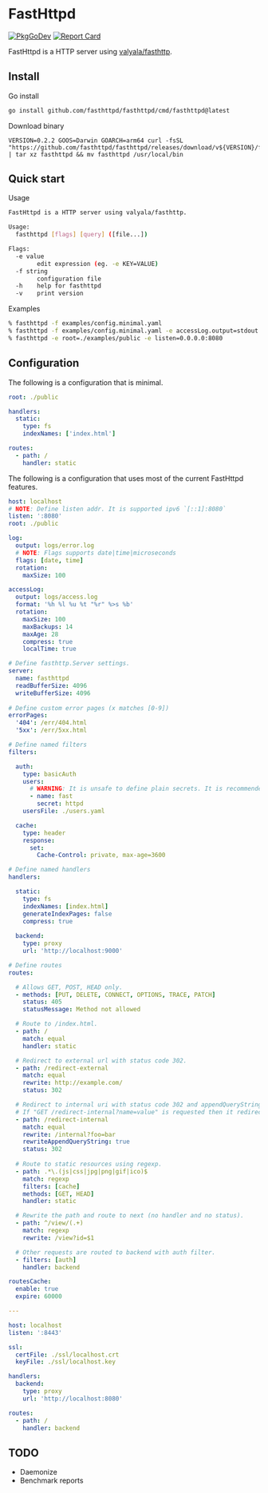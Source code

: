 # FastHttpd

[![PkgGoDev](https://pkg.go.dev/badge/github.com/fasthttpd/fasthttpd)](https://pkg.go.dev/github.com/fasthttpd/fasthttpd)
[![Report Card](https://goreportcard.com/badge/github.com/fasthttpd/fasthttpd)](https://goreportcard.com/report/github.com/fasthttpd/fasthttpd)

FastHttpd is a HTTP server using [valyala/fasthttp](https://github.com/valyala/fasthttp).

## Install

Go install

```sh
go install github.com/fasthttpd/fasthttpd/cmd/fasthttpd@latest
```

Download binary

```
VERSION=0.2.2 GOOS=Darwin GOARCH=arm64 curl -fsSL "https://github.com/fasthttpd/fasthttpd/releases/download/v${VERSION}/fasthttpd_${VERSION}_${GOOS}_${GOARCH}.tar.gz" | tar xz fasthttpd && mv fasthttpd /usr/local/bin
```

## Quick start

Usage

```sh
FastHttpd is a HTTP server using valyala/fasthttp.

Usage:
  fasthttpd [flags] [query] ([file...])

Flags:
  -e value
    	edit expression (eg. -e KEY=VALUE)
  -f string
    	configuration file
  -h	help for fasthttpd
  -v	print version
```

Examples

```sh
% fasthttpd -f examples/config.minimal.yaml
% fasthttpd -f examples/config.minimal.yaml -e accessLog.output=stdout
% fasthttpd -e root=./examples/public -e listen=0.0.0.0:8080
```

## Configuration

The following is a configuration that is minimal.

```yaml
root: ./public

handlers:
  static:
    type: fs
    indexNames: ['index.html']

routes:
  - path: /
    handler: static
```

The following is a configuration that uses most of the current FastHttpd features.

```yaml
host: localhost
# NOTE: Define listen addr. It is supported ipv6 `[::1]:8080`
listen: ':8080'
root: ./public

log:
  output: logs/error.log
  # NOTE: Flags supports date|time|microseconds
  flags: [date, time]
  rotation:
    maxSize: 100

accessLog:
  output: logs/access.log
  format: '%h %l %u %t "%r" %>s %b'
  rotation:
    maxSize: 100
    maxBackups: 14
    maxAge: 28
    compress: true
    localTime: true

# Define fasthttp.Server settings.
server:
  name: fasthttpd
  readBufferSize: 4096
  writeBufferSize: 4096
 
# Define custom error pages (x matches [0-9])
errorPages:
  '404': /err/404.html
  '5xx': /err/5xx.html

# Define named filters
filters:

  auth:
    type: basicAuth
    users:
      # WARNING: It is unsafe to define plain secrets. It is recommended for development use only.
      - name: fast
        secret: httpd
    usersFile: ./users.yaml

  cache:
    type: header
    response:
      set:
        Cache-Control: private, max-age=3600

# Define named handlers
handlers:

  static:
    type: fs
    indexNames: [index.html]
    generateIndexPages: false
    compress: true
  
  backend:
    type: proxy
    url: 'http://localhost:9000'

# Define routes
routes:

  # Allows GET, POST, HEAD only.
  - methods: [PUT, DELETE, CONNECT, OPTIONS, TRACE, PATCH]
    status: 405
    statusMessage: Method not allowed

  # Route to /index.html.
  - path: /
    match: equal
    handler: static

  # Redirect to external url with status code 302.
  - path: /redirect-external
    match: equal
    rewrite: http://example.com/
    status: 302

  # Redirect to internal uri with status code 302 and appendQueryString.
  # If "GET /redirect-internal?name=value" is requested then it redirect to "/internal?foo=bar&name=value"
  - path: /redirect-internal
    match: equal
    rewrite: /internal?foo=bar
    rewriteAppendQueryString: true
    status: 302
  
  # Route to static resources using regexp.
  - path: .*\.(js|css|jpg|png|gif|ico)$
    match: regexp
    filters: [cache]
    methods: [GET, HEAD]
    handler: static

  # Rewrite the path and route to next (no handler and no status).
  - path: ^/view/(.+)
    match: regexp
    rewrite: /view?id=$1

  # Other requests are routed to backend with auth filter.
  - filters: [auth]
    handler: backend

routesCache:
  enable: true
  expire: 60000

---

host: localhost
listen: ':8443'

ssl:
  certFile: ./ssl/localhost.crt
  keyFile: ./ssl/localhost.key

handlers:
  backend:
    type: proxy
    url: 'http://localhost:8080'

routes:
  - path: /
    handler: backend
```

## TODO

- Daemonize
- Benchmark reports
